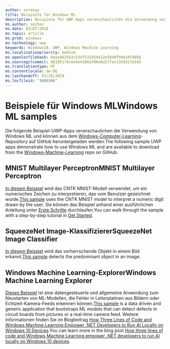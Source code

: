 ```yaml
---
author: serenaz
title: Beispiele für Windows ML
description: Beispiele für UWP-Apps veranschaulichen die Verwendung von Windows ML.
ms.author: sezhen
ms.date: 03/07/2018
ms.topic: article
ms.prod: windows
ms.technology: uwp
keywords: Windows10, UWP, Windows Machine Learning
ms.localizationpriority: medium
ms.openlocfilehash: 0aea463503c53d7533354412e5840f94619fd056
ms.sourcegitcommit: 6618517dc0a4e4100af06e6d27fac133d317e545
ms.translationtype: HT
ms.contentlocale: de-DE
ms.lasthandoff: 03/28/2018
ms.locfileid: "1689366"
---
```

# <a name="windows-ml-samples"></a><span data-ttu-id="3e293-104">Beispiele für Windows ML</span><span class="sxs-lookup"><span data-stu-id="3e293-104">Windows ML samples</span></span>

<span data-ttu-id="3e293-105">Die folgende Beispiel-UWP-Apps veranschaulichen die Verwendung von Windows ML und können aus dem [Windows-Computer-Learning](https://github.com/Microsoft/Windows-Machine-Learning)-Repository auf GitHub heruntergeladen werden.</span><span class="sxs-lookup"><span data-stu-id="3e293-105">The following sample UWP apps demonstrate how to use Windows ML and are available to download from the [Windows-Machine-Learning](https://github.com/Microsoft/Windows-Machine-Learning) repo on GitHub.</span></span>

## <a name="mnist-multilayer-perceptron"></a><span data-ttu-id="3e293-106">MNIST Multilayer Perceptron</span><span class="sxs-lookup"><span data-stu-id="3e293-106">MNIST Multilayer Perceptron</span></span>

<span data-ttu-id="3e293-107">[In diesem Beispiel](https://github.com/Microsoft/Windows-Machine-Learning/tree/master/Samples/UWP/MNIST) wird das CNTK MNIST-Modell verwendet, um ein numerisches Zeichen zu interpretieren, das vom Benutzer gezeichnet wurde.</span><span class="sxs-lookup"><span data-stu-id="3e293-107">[This sample](https://github.com/Microsoft/Windows-Machine-Learning/tree/master/Samples/UWP/MNIST) uses the CNTK MNIST model to interpret a numeric digit drawn by the user.</span></span> <span data-ttu-id="3e293-108">Sie können das Beispiel anhand einer ausführlichen Anleitung unter [Erste Schritte](get-started.md) durchlaufen.</span><span class="sxs-lookup"><span data-stu-id="3e293-108">You can walk through the sample with a step-by-step tutorial in [Get Started](get-started.md).</span></span>

## <a name="squeezenet-image-classifier"></a><span data-ttu-id="3e293-109">SqueezeNet Image-Klassifizierer</span><span class="sxs-lookup"><span data-stu-id="3e293-109">SqueezeNet Image Classifier</span></span>

<span data-ttu-id="3e293-110">[In diesem Beispiel](https://github.com/Microsoft/Windows-Machine-Learning/tree/master/Samples/UWP/SqueezeNetObjectDetection) wird das vorherrschende Objekt in einem Bild erkannt.</span><span class="sxs-lookup"><span data-stu-id="3e293-110">[This sample](https://github.com/Microsoft/Windows-Machine-Learning/tree/master/Samples/UWP/SqueezeNetObjectDetection) detects the predominant object in an image.</span></span>

## <a name="windows-machine-learning-explorer"></a><span data-ttu-id="3e293-111">Windows Machine Learning-Explorer</span><span class="sxs-lookup"><span data-stu-id="3e293-111">Windows Machine Learning Explorer</span></span>

<span data-ttu-id="3e293-112">[Dieses Beispiel](https://github.com/Microsoft/Windows-Machine-Learning/tree/master/Samples/UWP/WinMLExplorer) ist eine datengesteuerte und allgemeine Anwendung zum Neustarten von ML-Modellen, die Fehler in Leiterplatinen aus Bildern oder Echtzeit-Kamera-Feeds erkennen können.</span><span class="sxs-lookup"><span data-stu-id="3e293-112">[This sample](https://github.com/Microsoft/Windows-Machine-Learning/tree/master/Samples/UWP/WinMLExplorer) is a data driven and generic application that bootstraps ML models that can detect defects in circuit boards from pictures or a real-time camera feed.</span></span> <span data-ttu-id="3e293-113">Weitere Informationen finden Sie im Blogbeitrag [How Three Lines of Code and Windows Machine Learning Empower .NET Developers to Run AI Locally on Windows 10 Devices](https://aka.ms/winmlfordevsblog).</span><span class="sxs-lookup"><span data-stu-id="3e293-113">You can learn more in the blog post [How three lines of code and Windows Machine Learning empower .NET developers to run AI locally on Windows 10 devices](https://aka.ms/winmlfordevsblog).</span></span> 
